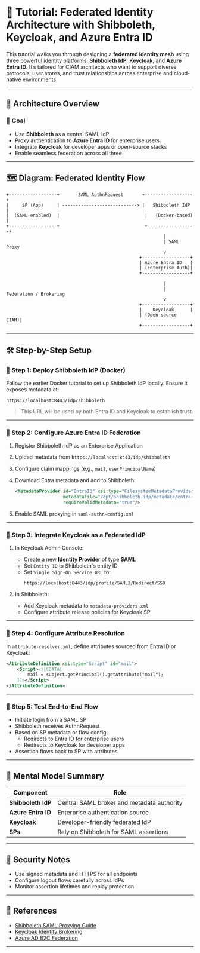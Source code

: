 # 🧭 Tutorial: Federated Identity Architecture with Shibboleth, Keycloak, and Azure Entra ID

This tutorial walks you through designing a **federated identity mesh** using three powerful identity platforms: **Shibboleth IdP**, **Keycloak**, and **Azure Entra ID**. It’s tailored for CIAM architects who want to support diverse protocols, user stores, and trust relationships across enterprise and cloud-native environments.

---

## 🧩 Architecture Overview

### 🎯 Goal

- Use **Shibboleth** as a central SAML IdP
- Proxy authentication to **Azure Entra ID** for enterprise users
- Integrate **Keycloak** for developer apps or open-source stacks
- Enable seamless federation across all three

---

## 🗺️ Diagram: Federated Identity Flow

```plaintext
+------------------+       SAML AuthnRequest       +------------------+
|     SP (App)     | ----------------------------> |   Shibboleth IdP |
|  (SAML-enabled)  |                                |   (Docker-based) |
+------------------+                                +------------------+
                                                           |
                                                           | SAML Proxy
                                                           v
                                                  +------------------+
                                                  | Azure Entra ID   |
                                                  | (Enterprise Auth)|
                                                  +------------------+

                                                           |
                                                           | Federation / Brokering
                                                           v
                                                  +------------------+
                                                  |    Keycloak      |
                                                  | (Open-source CIAM)|
                                                  +------------------+
```

---

## 🛠️ Step-by-Step Setup

### 🔹 Step 1: Deploy Shibboleth IdP (Docker)

Follow the earlier Docker tutorial to set up Shibboleth IdP locally. Ensure it exposes metadata at:

```
https://localhost:8443/idp/shibboleth
```

> This URL will be used by both Entra ID and Keycloak to establish trust.

---

### 🔹 Step 2: Configure Azure Entra ID Federation

1. Register Shibboleth IdP as an Enterprise Application
2. Upload metadata from `https://localhost:8443/idp/shibboleth`
3. Configure claim mappings (e.g., `mail`, `userPrincipalName`)
4. Download Entra metadata and add to Shibboleth:
   ```xml
   <MetadataProvider id="EntraID" xsi:type="FilesystemMetadataProvider"
                     metadataFile="/opt/shibboleth-idp/metadata/entra-id.xml"
                     requireValidMetadata="true"/>
   ```

5. Enable SAML proxying in `saml-authn-config.xml`

---

### 🔹 Step 3: Integrate Keycloak as a Federated IdP

1. In Keycloak Admin Console:
   - Create a new **Identity Provider** of type **SAML**
   - Set `Entity ID` to Shibboleth's entity ID
   - Set `Single Sign-On Service URL` to:
     ```
     https://localhost:8443/idp/profile/SAML2/Redirect/SSO
     ```

2. In Shibboleth:
   - Add Keycloak metadata to `metadata-providers.xml`
   - Configure attribute release policies for Keycloak SP

---

### 🔹 Step 4: Configure Attribute Resolution

In `attribute-resolver.xml`, define attributes sourced from Entra ID or Keycloak:

```xml
<AttributeDefinition xsi:type="Script" id="mail">
    <Script><![CDATA[
        mail = subject.getPrincipal().getAttribute("mail");
    ]]></Script>
</AttributeDefinition>
```

---

### 🔹 Step 5: Test End-to-End Flow

- Initiate login from a SAML SP
- Shibboleth receives AuthnRequest
- Based on SP metadata or flow config:
  - Redirects to Entra ID for enterprise users
  - Redirects to Keycloak for developer apps
- Assertion flows back to SP with attributes

---

## 🧠 Mental Model Summary

| Component | Role |
|----------|------|
| **Shibboleth IdP** | Central SAML broker and metadata authority |
| **Azure Entra ID** | Enterprise authentication source |
| **Keycloak** | Developer-friendly federated IdP |
| **SPs** | Rely on Shibboleth for SAML assertions |

---

## 🔐 Security Notes

- Use signed metadata and HTTPS for all endpoints
- Configure logout flows carefully across IdPs
- Monitor assertion lifetimes and replay protection

---

## 📘 References

- [Shibboleth SAML Proxying Guide](https://shibboleth.atlassian.net/wiki/spaces/KB/pages/2783936889/SAML+Proxying+EntraID+Azure+with+the+Shibboleth+IdP)
- [Keycloak Identity Brokering](https://www.keycloak.org/docs/latest/server_admin/#identity-broker)
- [Azure AD B2C Federation](https://learn.microsoft.com/en-us/azure/active-directory-b2c/federation-overview)

---
